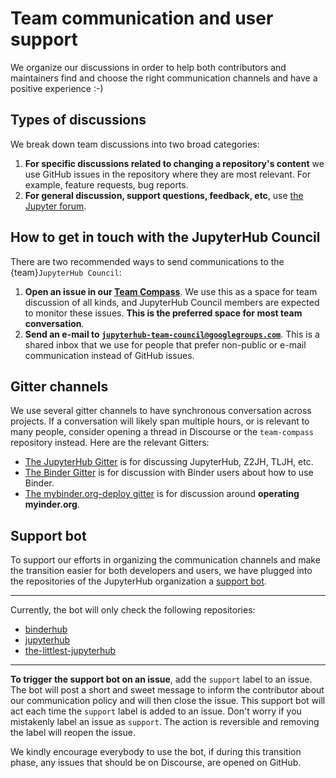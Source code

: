 # Team communication and user support

We organize our discussions in order to help both contributors and
maintainers find and choose the right communication channels and have a positive experience :-)

## Types of discussions

We break down team discussions into two broad categories:

1. **For specific discussions related to changing a repository's content** we use GitHub issues in the repository where they are most relevant. For example, feature requests, bug reports.
2. **For general discussion, support questions, feedback, etc**, use [the Jupyter forum](http://discourse.jupyter.org/).

## How to get in touch with the JupyterHub Council

There are two recommended ways to send communications to the {team}`JupyterHub Council`:

1. **Open an issue in our [Team Compass](https://github.com/jupyterhub/team-compass/issues)**. We use this as a space for team discussion of all kinds, and JupyterHub Council members are expected to monitor these issues. **This is the preferred space for most team conversation**.
2. **Send an e-mail to [`jupyterhub-team-council@googlegroups.com`](mailto:jupyterhub-team-council@googlegroups.com)**. This is a shared inbox that we use for people that prefer non-public or e-mail communication instead of GitHub issues.

## Gitter channels

We use several gitter channels to have synchronous conversation across projects.
If a conversation will likely span multiple hours, or is relevant to many people, consider opening a thread in Discourse or the `team-compass` repository instead.
Here are the relevant Gitters:

 * [The JupyterHub Gitter](https://gitter.im/jupyterhub/jupyterhub) is for
   discussing JupyterHub, Z2JH, TLJH, etc.
 * [The Binder Gitter](https://gitter.im/jupyterhub/binder) is for
   discussion with Binder users about how to use Binder.
 * [The mybinder.org-deploy gitter](https://gitter.im/jupyterhub/mybinder.org-deploy)
   is for discussion around **operating myinder.org**.

## Support bot

To support our efforts in organizing the communication channels and make the
transition easier for both developers and users, we have plugged into the repositories
of the JupyterHub organization a [support bot](https://github.com/jupyterhub/.github/blob/master/.github/support.yml).

---
Currently, the bot will only check the following repositories:
* [binderhub](https://github.com/jupyterhub/binderhub)
* [jupyterhub](https://github.com/jupyterhub/jupyterhub)
* [the-littlest-jupyterhub](https://github.com/jupyterhub/the-littlest-jupyterhub)
---

**To trigger the support bot on an issue**, add the `support` label to an issue.
The bot will post a short and sweet message to inform the contributor about our communication policy
and will then close the issue. This support bot will act each time the `support` label is added
to an issue. Don't worry if you mistakenly label an issue as `support`. The action is reversible
and removing the label will reopen the issue.

We kindly encourage everybody to use the bot, if during this transition phase, any issues that
should be on Discourse, are opened on GitHub.
